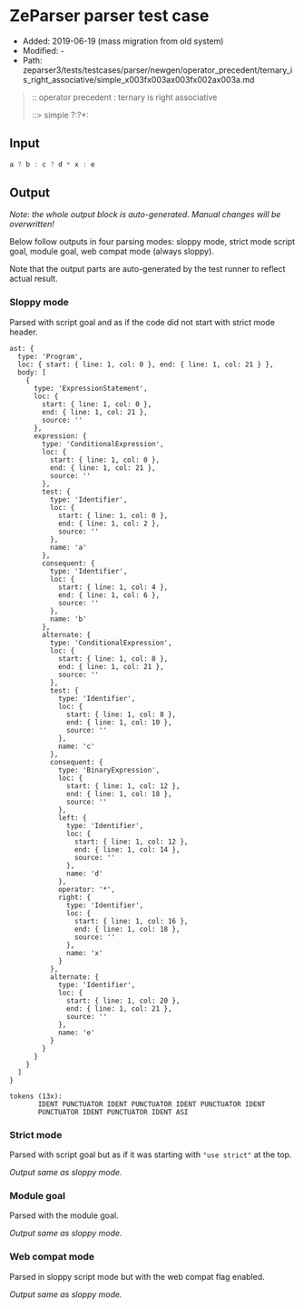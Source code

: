 # ZeParser parser test case

- Added: 2019-06-19 (mass migration from old system)
- Modified: -
- Path: zeparser3/tests/testcases/parser/newgen/operator_precedent/ternary_is_right_associative/simple_x003fx003ax003fx002ax003a.md

> :: operator precedent : ternary is right associative
>
> ::> simple ?:?*:

## Input

`````js
a ? b : c ? d * x : e
`````

## Output

_Note: the whole output block is auto-generated. Manual changes will be overwritten!_

Below follow outputs in four parsing modes: sloppy mode, strict mode script goal, module goal, web compat mode (always sloppy).

Note that the output parts are auto-generated by the test runner to reflect actual result.

### Sloppy mode

Parsed with script goal and as if the code did not start with strict mode header.

`````
ast: {
  type: 'Program',
  loc: { start: { line: 1, col: 0 }, end: { line: 1, col: 21 } },
  body: [
    {
      type: 'ExpressionStatement',
      loc: {
        start: { line: 1, col: 0 },
        end: { line: 1, col: 21 },
        source: ''
      },
      expression: {
        type: 'ConditionalExpression',
        loc: {
          start: { line: 1, col: 0 },
          end: { line: 1, col: 21 },
          source: ''
        },
        test: {
          type: 'Identifier',
          loc: {
            start: { line: 1, col: 0 },
            end: { line: 1, col: 2 },
            source: ''
          },
          name: 'a'
        },
        consequent: {
          type: 'Identifier',
          loc: {
            start: { line: 1, col: 4 },
            end: { line: 1, col: 6 },
            source: ''
          },
          name: 'b'
        },
        alternate: {
          type: 'ConditionalExpression',
          loc: {
            start: { line: 1, col: 8 },
            end: { line: 1, col: 21 },
            source: ''
          },
          test: {
            type: 'Identifier',
            loc: {
              start: { line: 1, col: 8 },
              end: { line: 1, col: 10 },
              source: ''
            },
            name: 'c'
          },
          consequent: {
            type: 'BinaryExpression',
            loc: {
              start: { line: 1, col: 12 },
              end: { line: 1, col: 18 },
              source: ''
            },
            left: {
              type: 'Identifier',
              loc: {
                start: { line: 1, col: 12 },
                end: { line: 1, col: 14 },
                source: ''
              },
              name: 'd'
            },
            operator: '*',
            right: {
              type: 'Identifier',
              loc: {
                start: { line: 1, col: 16 },
                end: { line: 1, col: 18 },
                source: ''
              },
              name: 'x'
            }
          },
          alternate: {
            type: 'Identifier',
            loc: {
              start: { line: 1, col: 20 },
              end: { line: 1, col: 21 },
              source: ''
            },
            name: 'e'
          }
        }
      }
    }
  ]
}

tokens (13x):
       IDENT PUNCTUATOR IDENT PUNCTUATOR IDENT PUNCTUATOR IDENT
       PUNCTUATOR IDENT PUNCTUATOR IDENT ASI
`````

### Strict mode

Parsed with script goal but as if it was starting with `"use strict"` at the top.

_Output same as sloppy mode._

### Module goal

Parsed with the module goal.

_Output same as sloppy mode._

### Web compat mode

Parsed in sloppy script mode but with the web compat flag enabled.

_Output same as sloppy mode._
